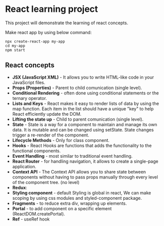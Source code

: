 # React learning project

This project will demonstrate the learning of react concepts.

Make react app by using below command:
```
npx create-react-app my-app
cd my-app
npm start
```
## React concepts

* **JSX (JavaScript XML)** - It allows you to write HTML-like code in your JavaScript files.
* **Props (Properties)** - Parent to child comunication (single level).
* **Conditional Rendering** - often done using conditional statements or the ternary operator.
* **Lists and Keys** - React makes it easy to render lists of data by using the map function. Each item in the list should have a unique "key" to help React efficiently update the DOM.
* **Lifting the state up** - Child to parent comunication (single level).
* **State** - State is a way for a component to maintain and manage its own data. It is mutable and can be changed using setState. State changes trigger a re-render of the component.
* **Lifecycle Methods** - Only for class component.
* **Hooks** - React Hooks are functions that adds the functionality to the functional components.
* **Event Handling** - most similar to traditional event handling.
* **React Router** - for handling navigation, it allows to create a single-page application.
* **Context API** - The Context API allows you to share state between components without having to pass props manually through every level of the component tree. (no level)
* **Redux**:
* **Styling component** - default Styling is global in react, We can make scoping by using css modules and styled-component package.
* **Fragments** - to reduce extra div, wrapping up elements.
* **Portal** - to add component on a specific element (ReactDOM.createPortal).
* **Ref** - useRef hook